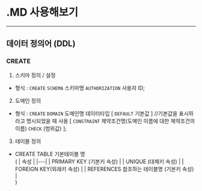 
# .MD 사용해보기






---
## 데이터 정의어 (DDL) 



### CREATE

1. 스키마 정의 / 설정
- 형식 : `CREATE` `SCHEMA` 스키마명 `AUTHORIZATION` 사용자 ID;

2. 도메인 정의 
- 형식 : `CREATE` `DOMAIN` 도메인명 데이터타입
    [ `DEFAULT` 기본값 ] //기본값을 표시하라고 명시되었을 때 사용
    [ `CONSTRAINT` 제약조건명(도메인 이름에 대한 제약조건의 이름) `CHECK` (범위값) ];

3. 테이블 정의
- CREATE TABLE 기본테이블 명  
    (
    | 속성 |
    |---|
    | PRIMARY KEY (기본키 속성) |
    | UNIQUE (대체키 속성) |
    | FOREIGN KEY(외래키 속성) |
    | REFERENCES 참조하는 테이블명 (기본키 속성) |  
    )